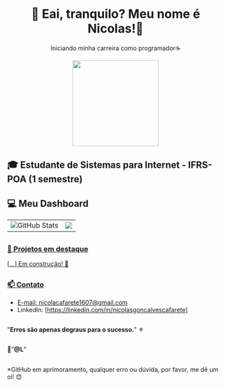 <h1 align="center">👾 Eai, tranquilo? Meu nome é Nicolas!👾</h1>

<p align="center">
  Iniciando minha carreira como programador☕  
</p>

<div align="center">
  <img height="200" src="https://media1.giphy.com/media/v1.Y2lkPTc5MGI3NjExd3FzOG9nbmNidHdsZXo1dzR5bG4xYXVyZDhjMnlhZWhyOGhqYXk4ayZlcD12MV9pbnRlcm5hbF9naWZfYnlfaWQmY3Q9Zw/iIqmM5tTjmpOB9mpbn/giphy.gif"  />
</div>

##

## 🎓 Estudante de Sistemas para Internet - **IFRS-POA (1 semestre)**

## 💻 Meu Dashboard
<table align="center">
<a href="https://github.com/NicolasCafarete">
  <tr>
    <td align="center">
      <img src="https://github-readme-stats.vercel.app/api?username=NicolasCafarete&show_icons=true&theme=dark" alt="GitHub Stats"/>
    </td>
    <td align="center">
      <img src="https://github-readme-stats.vercel.app/api/top-langs/?username=NicolasCafarete&layout=compact&langs_count=7&theme=dark"/>
    </td>
  </tr>
</table>


##

### 🚀 Projetos em destaque

[...] Em construção! 🔨

##

### 📫 Contato

- E-mail: nicolacafarete1607@gmail.com  
- LinkedIn: [https://linkedin.com/in/nicolasgoncalvescafarete]  

##

"**Erros são apenas degraus para o sucesso.**" ⚜️

##
  
🤍"**@L**"

##

*GitHub em aprimoramento, qualquer erro ou dúvida, por favor, me dê um oi! 😊
